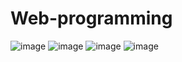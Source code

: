 # Web-programming
![image](https://github.com/KareemAl3tar/Web-programming-/assets/163475444/b1d8255c-5605-4bc4-b152-3c1599491576)
![image](https://github.com/KareemAl3tar/Web-programming-/assets/163475444/82d973c1-c81e-46ae-a985-307ccec18a8f)
![image](https://github.com/KareemAl3tar/Web-programming-/assets/163475444/ec413f45-9488-4470-8a81-6f7f72878764)
![image](https://github.com/KareemAl3tar/Web-programming-/assets/163475444/808d202c-a816-4858-9d6b-b5110bd2b36a)


